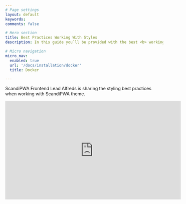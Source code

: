 ```yaml
---
# Page settings
layout: default
keywords:
comments: false

# Hero section
title: Best Practices Working With Styles
description: In this guide you`ll be provided with the best <b> working with styles - practices</b>.

# Micro navigation
micro_nav:
  enabled: true
  url: '/docs/installation/docker'
  title: Docker

---
```


<!-- ## Best Practices Working with Styles -->

ScandiPWA Frontend Lead Alfreds is sharing the styling best practices when working with ScandiPWA theme.

<div class="video">
    <iframe width="560" height="315" src="https://www.youtube.com/embed/W4LUYfLUCqs" frameborder="0" allow="accelerometer; autoplay; encrypted-media; gyroscope; picture-in-picture" allowfullscreen></iframe>
</div>

